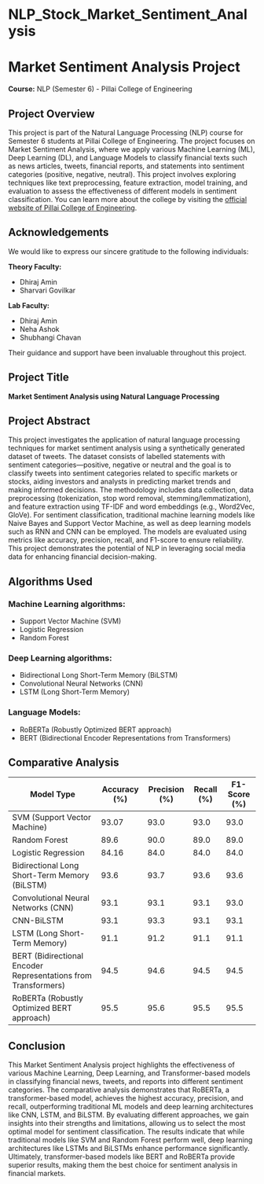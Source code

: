 # NLP_Stock_Market_Sentiment_Analysis
# Market Sentiment Analysis Project

**Course:** NLP (Semester 6) - Pillai College of Engineering

## Project Overview
This project is part of the Natural Language Processing (NLP) course for Semester 6 students at Pillai College of Engineering. The project focuses on Market Sentiment Analysis, where we apply various Machine Learning (ML), Deep Learning (DL), and Language Models to classify financial texts such as news articles, tweets, financial reports, and statements into sentiment categories (positive, negative, neutral). This project involves exploring techniques like text preprocessing, feature extraction, model training, and evaluation to assess the effectiveness of different models in sentiment classification. You can learn more about the college by visiting the [official website of Pillai College of Engineering](https://www.pce.ac.in).

## Acknowledgements
We would like to express our sincere gratitude to the following individuals:

**Theory Faculty:**
- Dhiraj Amin
- Sharvari Govilkar

**Lab Faculty:**
- Dhiraj Amin
- Neha Ashok
- Shubhangi Chavan

Their guidance and support have been invaluable throughout this project.

## Project Title
**Market Sentiment Analysis using Natural Language Processing**

## Project Abstract
This project investigates the application of natural language processing techniques for market sentiment analysis using a synthetically generated dataset of tweets. The dataset consists of labelled statements with sentiment categories—positive, negative or neutral and the goal is to classify tweets into sentiment categories related to specific markets or stocks, aiding investors and analysts in predicting market trends and making informed decisions. The methodology includes data collection, data preprocessing (tokenization, stop word removal, stemming/lemmatization), and feature extraction using TF-IDF and word embeddings (e.g., Word2Vec, GloVe). For sentiment classification, traditional machine learning models like Naive Bayes and Support Vector Machine, as well as deep learning models such as RNN and CNN can be employed. The models are evaluated using metrics like accuracy, precision, recall, and F1-score to ensure reliability. This project demonstrates the potential of NLP in leveraging social media data for enhancing financial decision-making.

## Algorithms Used

### Machine Learning algorithms:
- Support Vector Machine (SVM)
- Logistic Regression
- Random Forest

### Deep Learning algorithms:
- Bidirectional Long Short-Term Memory (BiLSTM)
- Convolutional Neural Networks (CNN)
- LSTM (Long Short-Term Memory)

### Language Models:
- RoBERTa (Robustly Optimized BERT approach)
- BERT (Bidirectional Encoder Representations from Transformers)

## Comparative Analysis

| Model Type                                 | Accuracy (%) | Precision (%) | Recall (%) | F1-Score (%) |
| ------------------------------------------ | ------------ | ------------- | ---------- | ------------ |
| SVM (Support Vector Machine)               | 93.07        | 93.0          | 93.0       | 93.0         |
| Random Forest                              | 89.6         | 90.0          | 89.0       | 89.0         |
| Logistic Regression                        | 84.16        | 84.0          | 84.0       | 84.0         |
| Bidirectional Long Short-Term Memory (BiLSTM) | 93.6      | 93.7          | 93.6       | 93.6         |
| Convolutional Neural Networks (CNN)        | 93.1         | 93.1          | 93.1       | 93.0         |
| CNN-BiLSTM                                 | 93.1         | 93.3          | 93.1       | 93.1         |
| LSTM (Long Short-Term Memory)              | 91.1         | 91.2          | 91.1       | 91.1         |
| BERT (Bidirectional Encoder Representations from Transformers) | 94.5 | 94.6 | 94.5 | 94.5 |
| RoBERTa (Robustly Optimized BERT approach) | 95.5         | 95.6          | 95.5       | 95.5         |

## Conclusion
This Market Sentiment Analysis project highlights the effectiveness of various Machine Learning, Deep Learning, and Transformer-based models in classifying financial news, tweets, and reports into different sentiment categories. The comparative analysis demonstrates that RoBERTa, a transformer-based model, achieves the highest accuracy, precision, and recall, outperforming traditional ML models and deep learning architectures like CNN, LSTM, and BiLSTM. By evaluating different approaches, we gain insights into their strengths and limitations, allowing us to select the most optimal model for sentiment classification. The results indicate that while traditional models like SVM and Random Forest perform well, deep learning architectures like LSTMs and BiLSTMs enhance performance significantly. Ultimately, transformer-based models like BERT and RoBERTa provide superior results, making them the best choice for sentiment analysis in financial markets.
